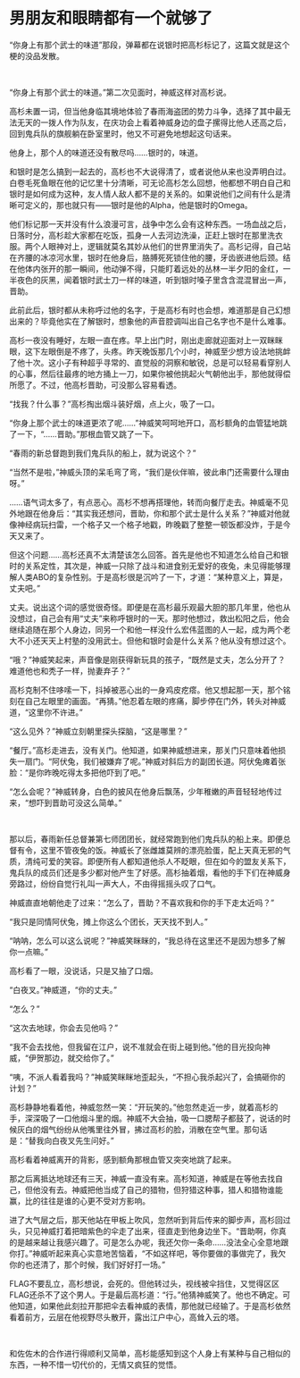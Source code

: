 # 男朋友和眼睛都有一个就够了

“你身上有那个武士的味道”那段，弹幕都在说银时把高杉标记了，这篇文就是这个梗的没品发散。

<br>

“你身上有那个武士的味道。”第二次见面时，神威这样对高杉说。

高杉未置一词，但当他身临其境地体验了春雨海盗团的势力斗争，选择了其中最无法无天的一拨人作为队友，在庆功会上看着神威身边的盘子摞得比他人还高之后，回到鬼兵队的旗舰躺在卧室里时，他又不可避免地想起这句话来。

他身上，那个人的味道还没有散尽吗……银时的，味道。

和银时是怎么搞到一起去的，高杉也不大说得清了，或者说他从来也没弄明白过。白卷毛死鱼眼在他的记忆里十分清晰，可无论高杉怎么回想，他都想不明白自己和银时是如何成为这种，友人情人敌人都不是的关系的。如果说他们之间有什么是清晰可定义的，那也就只有——银时是他的Alpha，他是银时的Omega。

他们标记那一天并没有什么浪漫可言，战争中怎么会有这种东西。一场血战之后，日落时分，高杉趁大家都在吃饭，孤身一人去河边洗澡，正赶上银时在那里洗衣服。两个人眼神对上，逻辑就莫名其妙从他们的世界里消失了。高杉记得，自己站在齐腰的冰凉河水里，银时在他身后，胳膊死死锁住他的腰，牙齿嵌进他后颈。结在他体内张开的那一瞬间，他动弹不得，只能盯着远处的丛林一半夕阳的金红，一半夜色的灰黑，闻着银时武士刀一样的味道，听到银时嗓子里含含混混冒出一声，晋助。

此前此后，银时都从未称呼过他的名字，于是高杉有时也会想，难道那是自己幻想出来的？毕竟他实在了解银时，想象他的声音腔调叫出自己名字也不是什么难事。

高杉一夜没有睡好，左眼一直在疼。早上出门时，刚出走廊就迎面对上一双眯眯眼，这下左眼倒是不疼了，头疼。昨天晚饭那几个小时，神威至少想方设法地挑衅了他十次。这小子有种超乎寻常的、直觉般的洞察和敏锐，总是可以轻易看穿别人的心事，然后往最疼的地方捅上一刀，如果你被他挑起火气朝他出手，那他就得偿所愿了。不过，他高杉晋助，可没那么容易看透。

“找我？什么事？”高杉掏出烟斗装好烟，点上火，吸了一口。

“你身上那个武士的味道更浓了呢……”神威笑呵呵地开口，高杉额角的血管猛地跳了一下，“……晋助。”那根血管又跳了一下。

“春雨的新总督跑到我们鬼兵队的船上，就为说这个？”

“当然不是啦，”神威头顶的呆毛弯了弯，“我们是伙伴嘛，彼此串门还需要什么理由呀。”

……语气词太多了，有点恶心。高杉不想再搭理他，转而向餐厅走去。神威毫不见外地跟在他身后：“其实我还想问，晋助，你和那个武士是什么关系？”神威对他就像神经病玩扫雷，一个格子又一个格子地戳，昨晚戳了整整一顿饭都没炸，于是今天又来了。

但这个问题……高杉还真不太清楚该怎么回答。首先是他也不知道怎么给自己和银时的关系定性，其次是，神威一只除了战斗和进食别无爱好的夜兔，未见得能够理解人类ABO的复杂性别。于是高杉很是沉吟了一下，才道：“某种意义上，算是，丈夫吧。”

丈夫。说出这个词的感觉很奇怪。即便是在高杉最乐观最大胆的那几年里，他也从没想过，自己会有用“丈夫”来称呼银时的一天。那时他想过，救出松阳之后，他会继续追随在那个人身边，同另一个和他一样没什么宏伟蓝图的人一起，成为两个老大不小还天天上村塾的没用武士。但他和银时会是什么关系？他从没有想过这个。

“哦？”神威笑起来，声音像是刚获得新玩具的孩子，“既然是丈夫，怎么分开了？难道他也和秃子一样，抛妻弃子？”

高杉克制不住哆嗦一下，抖掉被恶心出的一身鸡皮疙瘩。他又想起那一天，那个铭刻在自己左眼里的画面。“再猜。”他忍着左眼的疼痛，脚步停在门外，转头对神威道，“这里你不许进。”

“这么见外？”神威立刻朝里探头探脑，“这是哪里？”

“餐厅。”高杉走进去，没有关门。他知道，如果神威想进来，那关门只意味着他损失一扇门。“阿伏兔，我们被嫌弃了呢。”神威对斜后方的副团长道。阿伏兔瘫着张脸：“是你昨晚吃得太多把他吓到了吧。”

“怎么会呢？”神威转身，白色的披风在他身后飘荡，少年稚嫩的声音轻轻地传过来，“想吓到晋助可没这么简单。”

<br>

那以后，春雨新任总督兼第七师团团长，就经常跑到他们鬼兵队的船上来。即便总督有令，这里不管夜兔的饭。神威长了张雌雄莫辨的漂亮脸蛋，配上天真无邪的气质，清纯可爱的笑容。即便所有人都知道他杀人不眨眼，但在如今的盟友关系下，鬼兵队的成员们还是多少都对他产生了好感。高杉抽着烟，看他的手下们在神威身旁路过，纷纷自觉行礼叫一声大人，不由得摇摇头叹了口气。

神威直直地朝他走了过来：“怎么了，晋助？不喜欢我和你的手下走太近吗？”

“我只是同情阿伏兔，摊上你这么个团长，天天找不到人。”

“呐呐，怎么可以这么说呢？”神威笑眯眯的，“我总待在这里还不是因为想多了解你一点嘛。”

高杉看了一眼，没说话，只是又抽了口烟。

“白夜叉。”神威道，“你的丈夫。”

“怎么？”

“这次去地球，你会去见他吗？”

“我不会去找他，但我留在江户，说不准就会在街上碰到他。”他的目光投向神威，“伊贺那边，就交给你了。”

“咦，不派人看着我吗？”神威笑眯眯地歪起头，“不担心我杀起兴了，会搞砸你的计划？”

高杉静静地看着他，神威忽然一笑：“开玩笑的。”他忽然走近一步，就着高杉的手，深深吸了一口他烟斗里的烟。神威不大会抽，吸一口腮帮子都鼓了，说话的时候灰白的烟气纷纷从他嘴里往外冒，拂过高杉的脸，消散在空气里。那句话是：“替我向白夜叉先生问好。”

高杉看着神威离开的背影，感到额角那根血管又突突地跳了起来。

那之后离抵达地球还有三天，神威一直没有来。高杉知道，神威是在等他去找自己，但他没有去。神威把他当成了自己的猎物，但狩猎这种事，猎人和猎物谁能赢，比的往往是谁的心更不受对方影响。

进了大气层之后，那天他站在甲板上吹风，忽然听到背后传来的脚步声，高杉回过头，只见神威打着把暗紫色的伞走了出来，径直走到他身边坐下。“晋助啊，你真的是越来越让我感兴趣了。可是怎么办呢，我还欠你一条命……没法全心全意地跟你打。”神威听起来真心实意地苦恼着，“不如这样吧，等你要做的事做完了，我欠你的也还清了，那个时候，我们好好打一场。”

FLAG不要乱立，高杉想说，会死的。但他转过头，视线被伞挡住，又觉得区区FLAG还杀不了这个男人。于是最后高杉道：“行。”他猜神威笑了。他也不确定。可他知道，如果他此刻拉开那把伞去看神威的表情，那他就已经输了。于是高杉依然看着前方，云层在他视野尽头散开，露出江户中心，高耸入云的塔。

<br>

和佐佐木的合作进行得顺利又简单，高杉能感知到这个人身上有某种与自己相似的东西，一种不惜一切代价的，无情又疯狂的觉悟。
